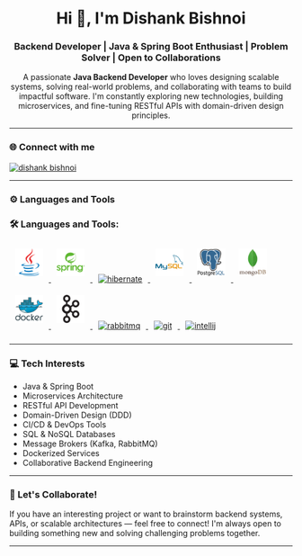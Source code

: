<h1 align="center">Hi 👋, I'm Dishank Bishnoi</h1>
<h3 align="center">Backend Developer | Java & Spring Boot Enthusiast | Problem Solver | Open to Collaborations</h3>

<p align="center">
A passionate <strong>Java Backend Developer</strong> who loves designing scalable systems, solving real-world problems, and collaborating with teams to build impactful software. I'm constantly exploring new technologies, building microservices, and fine-tuning RESTful APIs with domain-driven design principles.
</p>

---

### 🌐 Connect with me
<p align="left">
  <a href="https://www.linkedin.com/in/dishank-bishnoi-555174319/" target="blank">
    <img align="center" src="https://raw.githubusercontent.com/rahuldkjain/github-profile-readme-generator/master/src/images/icons/Social/linked-in-alt.svg" alt="dishank bishnoi" height="30" width="40" />
  </a>
</p>

---

### ⚙️ Languages and Tools

<h3 align="left">🛠️ Languages and Tools:</h3>
<p align="left">
  <a href="https://www.java.com" target="_blank" rel="noreferrer">
    <img src="https://raw.githubusercontent.com/devicons/devicon/master/icons/java/java-original.svg" alt="java" width="50" height="50" style="margin: 10px;"/>
  </a>
  <a href="https://spring.io/projects/spring-boot" target="_blank" rel="noreferrer">
    <img src="https://raw.githubusercontent.com/devicons/devicon/master/icons/spring/spring-original-wordmark.svg" alt="springboot" width="50" height="50" style="margin: 10px;"/>
  </a>
  <a href="https://hibernate.org/" target="_blank" rel="noreferrer">
    <img src="https://cdn.jsdelivr.net/gh/devicons/devicon/icons/hibernate/hibernate-plain.svg" alt="hibernate" width="50" height="50" style="margin: 10px;"/>
  </a>
  <a href="https://www.mysql.com/" target="_blank" rel="noreferrer">
    <img src="https://raw.githubusercontent.com/devicons/devicon/master/icons/mysql/mysql-original-wordmark.svg" alt="mysql" width="50" height="50" style="margin: 10px;"/>
  </a>
  <a href="https://www.postgresql.org/" target="_blank" rel="noreferrer">
    <img src="https://raw.githubusercontent.com/devicons/devicon/master/icons/postgresql/postgresql-original-wordmark.svg" alt="postgresql" width="50" height="50" style="margin: 10px;"/>
  </a>
  <a href="https://www.mongodb.com/" target="_blank" rel="noreferrer">
    <img src="https://raw.githubusercontent.com/devicons/devicon/master/icons/mongodb/mongodb-original-wordmark.svg" alt="mongodb" width="50" height="50" style="margin: 10px;"/>
  </a>
  <a href="https://www.docker.com/" target="_blank" rel="noreferrer">
    <img src="https://raw.githubusercontent.com/devicons/devicon/master/icons/docker/docker-original-wordmark.svg" alt="docker" width="50" height="50" style="margin: 10px;"/>
  </a>
  <a href="https://kafka.apache.org/" target="_blank" rel="noreferrer">
    <img src="https://raw.githubusercontent.com/devicons/devicon/master/icons/apachekafka/apachekafka-original.svg" alt="kafka" width="50" height="50" style="margin: 10px;"/>
  </a>
  <a href="https://www.rabbitmq.com/" target="_blank" rel="noreferrer">
    <img src="https://upload.wikimedia.org/wikipedia/commons/7/71/RabbitMQ_logo.svg" alt="rabbitmq" width="50" height="50" style="margin: 10px;"/>
  </a>
  <a href="https://git-scm.com/" target="_blank" rel="noreferrer">
    <img src="https://www.vectorlogo.zone/logos/git-scm/git-scm-icon.svg" alt="git" width="50" height="50" style="margin: 10px;"/>
  </a>
  <a href="https://www.jetbrains.com/idea/" target="_blank" rel="noreferrer">
    <img src="https://cdn.jsdelivr.net/gh/devicons/devicon/icons/intellij/intellij-original.svg" alt="intellij" width="50" height="50" style="margin: 10px;"/>
  </a>
</p>


---

### 💻 Tech Interests
- Java & Spring Boot
- Microservices Architecture
- RESTful API Development
- Domain-Driven Design (DDD)
- CI/CD & DevOps Tools
- SQL & NoSQL Databases
- Message Brokers (Kafka, RabbitMQ)
- Dockerized Services
- Collaborative Backend Engineering

---

### 🚀 Let's Collaborate!
If you have an interesting project or want to brainstorm backend systems, APIs, or scalable architectures — feel free to connect! I'm always open to building something new and solving challenging problems together.

---
